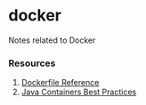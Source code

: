 # docker
Notes related to Docker
### Resources
1. [Dockerfile Reference](https://docs.docker.com/reference/dockerfile/)
2. [Java Containers Best Practices](https://docs.docker.com/reference/dockerfile/)
